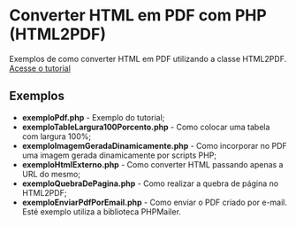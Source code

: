 Converter HTML em PDF com PHP (HTML2PDF)
=============

Exemplos de como converter HTML em PDF utilizando a classe HTML2PDF.
[Acesse o tutorial](http://thiago-silva.blogspot.com.br/2010/10/convertendo-html-para-pdf-com-html2pdf.html)

Exemplos
-------

* **exemploPdf.php** - Exemplo do tutorial;
* **exemploTableLargura100Porcento.php** - Como colocar uma tabela com largura 100%;
* **exemploImagemGeradaDinamicamente.php** - Como incorporar no PDF uma imagem gerada dinamicamente por scripts PHP;
* **exemploHtmlExterno.php** - Como converter HTML passando apenas a URL do mesmo;
* **exemploQuebraDePagina.php** - Como realizar a quebra de página no HTML2PDF;
* **exemploEnviarPdfPorEmail.php** - Como enviar o PDF criado por e-mail. Esté exemplo utiliza a biblioteca PHPMailer.

